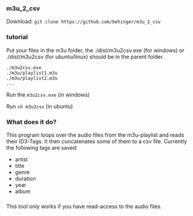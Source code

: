 ### m3u_2_csv
  Download:
  ``` git clone https://github.com/behinger/m3u_2_csv ```
  
### tutorial
  Put your files in the m3u folder, the ./dist/m3u2csv.exe (for windows) or ./dist/m3u2csv (for ubuntu/linux) should be in the parent folder.
  ```
  ./m3u2csv.exe
  ./m3u/playlist1.m3u
  ./m3u/playlist2.m3u
  ...
  ```
  Run the `m3u2csv.exe` (in windows)
  
  Run `sh m3u2csv` (in ubuntu)
  
### What does it do?
This program loops over the audio files from the m3u-playlist and reads their ID3-Tags. It then concatenates some of them to a csv file. Currently the following tags are saved:
- artist
- title
- genre
- duration
- year
- album

### 
This tool only works if you have read-access to the audio files.
